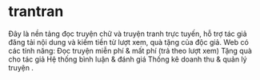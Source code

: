 # trantran
Đây là nền tảng đọc truyện chữ và truyện tranh trực tuyến, hỗ trợ tác giả đăng tải nội dung và kiếm tiền từ lượt xem, quà tặng của độc giả. Web có các tính năng:  Đọc truyện miễn phí &amp; mất phí (trả theo lượt xem)  Tặng quà cho tác giả  Hệ thống bình luận &amp; đánh giá  Thống kê doanh thu &amp; quản lý truyện .
